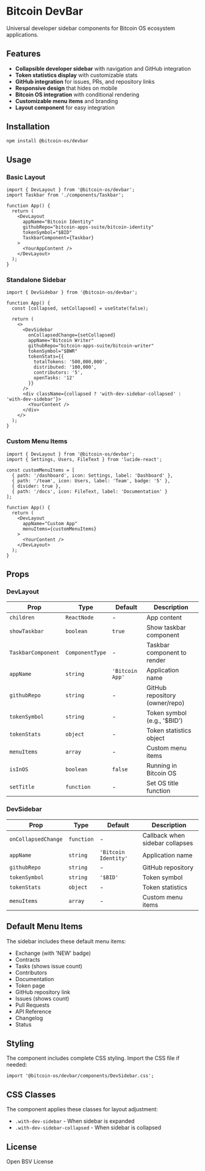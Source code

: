 # Bitcoin DevBar

Universal developer sidebar components for Bitcoin OS ecosystem applications.

## Features

- **Collapsible developer sidebar** with navigation and GitHub integration
- **Token statistics display** with customizable stats
- **GitHub integration** for issues, PRs, and repository links
- **Responsive design** that hides on mobile
- **Bitcoin OS integration** with conditional rendering
- **Customizable menu items** and branding
- **Layout component** for easy integration

## Installation

```bash
npm install @bitcoin-os/devbar
```

## Usage

### Basic Layout

```tsx
import { DevLayout } from '@bitcoin-os/devbar';
import Taskbar from './components/Taskbar';

function App() {
  return (
    <DevLayout
      appName="Bitcoin Identity"
      githubRepo="bitcoin-apps-suite/bitcoin-identity"
      tokenSymbol="$BID"
      TaskbarComponent={Taskbar}
    >
      <YourAppContent />
    </DevLayout>
  );
}
```

### Standalone Sidebar

```tsx
import { DevSidebar } from '@bitcoin-os/devbar';

function App() {
  const [collapsed, setCollapsed] = useState(false);

  return (
    <>
      <DevSidebar
        onCollapsedChange={setCollapsed}
        appName="Bitcoin Writer"
        githubRepo="bitcoin-apps-suite/bitcoin-writer"
        tokenSymbol="$BWR"
        tokenStats={{
          totalTokens: '500,000,000',
          distributed: '100,000',
          contributors: '5',
          openTasks: '12'
        }}
      />
      <div className={collapsed ? 'with-dev-sidebar-collapsed' : 'with-dev-sidebar'}>
        <YourContent />
      </div>
    </>
  );
}
```

### Custom Menu Items

```tsx
import { DevLayout } from '@bitcoin-os/devbar';
import { Settings, Users, FileText } from 'lucide-react';

const customMenuItems = [
  { path: '/dashboard', icon: Settings, label: 'Dashboard' },
  { path: '/team', icon: Users, label: 'Team', badge: '5' },
  { divider: true },
  { path: '/docs', icon: FileText, label: 'Documentation' }
];

function App() {
  return (
    <DevLayout
      appName="Custom App"
      menuItems={customMenuItems}
    >
      <YourContent />
    </DevLayout>
  );
}
```

## Props

### DevLayout

| Prop | Type | Default | Description |
|------|------|---------|-------------|
| `children` | `ReactNode` | - | App content |
| `showTaskbar` | `boolean` | `true` | Show taskbar component |
| `TaskbarComponent` | `ComponentType` | - | Taskbar component to render |
| `appName` | `string` | `'Bitcoin App'` | Application name |
| `githubRepo` | `string` | - | GitHub repository (owner/repo) |
| `tokenSymbol` | `string` | - | Token symbol (e.g., '$BID') |
| `tokenStats` | `object` | - | Token statistics object |
| `menuItems` | `array` | - | Custom menu items |
| `isInOS` | `boolean` | `false` | Running in Bitcoin OS |
| `setTitle` | `function` | - | Set OS title function |

### DevSidebar

| Prop | Type | Default | Description |
|------|------|---------|-------------|
| `onCollapsedChange` | `function` | - | Callback when sidebar collapses |
| `appName` | `string` | `'Bitcoin Identity'` | Application name |
| `githubRepo` | `string` | - | GitHub repository |
| `tokenSymbol` | `string` | `'$BID'` | Token symbol |
| `tokenStats` | `object` | - | Token statistics |
| `menuItems` | `array` | - | Custom menu items |

## Default Menu Items

The sidebar includes these default menu items:
- Exchange (with 'NEW' badge)
- Contracts 
- Tasks (shows issue count)
- Contributors
- Documentation
- Token page
- GitHub repository link
- Issues (shows count)
- Pull Requests
- API Reference
- Changelog
- Status

## Styling

The component includes complete CSS styling. Import the CSS file if needed:

```tsx
import '@bitcoin-os/devbar/components/DevSidebar.css';
```

## CSS Classes

The component applies these classes for layout adjustment:
- `.with-dev-sidebar` - When sidebar is expanded
- `.with-dev-sidebar-collapsed` - When sidebar is collapsed

## License

Open BSV License
